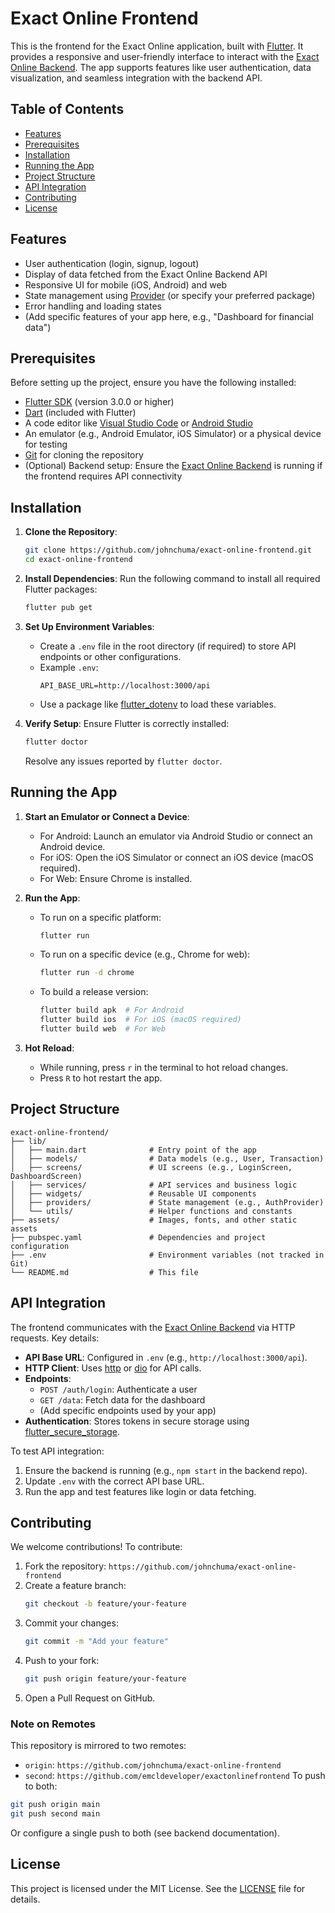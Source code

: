 # Exact Online Frontend

This is the frontend for the Exact Online application, built with [Flutter](https://flutter.dev/). It provides a responsive and user-friendly interface to interact with the [Exact Online Backend](https://github.com/johnchuma/exact-online-backend). The app supports features like user authentication, data visualization, and seamless integration with the backend API.

## Table of Contents
- [Features](#features)
- [Prerequisites](#prerequisites)
- [Installation](#installation)
- [Running the App](#running-the-app)
- [Project Structure](#project-structure)
- [API Integration](#api-integration)
- [Contributing](#contributing)
- [License](#license)

## Features
- User authentication (login, signup, logout)
- Display of data fetched from the Exact Online Backend API
- Responsive UI for mobile (iOS, Android) and web
- State management using [Provider](https://pub.dev/packages/provider) (or specify your preferred package)
- Error handling and loading states
- (Add specific features of your app here, e.g., "Dashboard for financial data")

## Prerequisites
Before setting up the project, ensure you have the following installed:
- [Flutter SDK](https://flutter.dev/docs/get-started/install) (version 3.0.0 or higher)
- [Dart](https://dart.dev/) (included with Flutter)
- A code editor like [Visual Studio Code](https://code.visualstudio.com/) or [Android Studio](https://developer.android.com/studio)
- An emulator (e.g., Android Emulator, iOS Simulator) or a physical device for testing
- [Git](https://git-scm.com/) for cloning the repository
- (Optional) Backend setup: Ensure the [Exact Online Backend](https://github.com/johnchuma/exact-online-backend) is running if the frontend requires API connectivity

## Installation
1. **Clone the Repository**:
   ```bash
   git clone https://github.com/johnchuma/exact-online-frontend.git
   cd exact-online-frontend
   ```

2. **Install Dependencies**:
   Run the following command to install all required Flutter packages:
   ```bash
   flutter pub get
   ```

3. **Set Up Environment Variables**:
   - Create a `.env` file in the root directory (if required) to store API endpoints or other configurations.
   - Example `.env`:
     ```
     API_BASE_URL=http://localhost:3000/api
     ```
   - Use a package like [flutter_dotenv](https://pub.dev/packages/flutter_dotenv) to load these variables.

4. **Verify Setup**:
   Ensure Flutter is correctly installed:
   ```bash
   flutter doctor
   ```
   Resolve any issues reported by `flutter doctor`.

## Running the App
1. **Start an Emulator or Connect a Device**:
   - For Android: Launch an emulator via Android Studio or connect an Android device.
   - For iOS: Open the iOS Simulator or connect an iOS device (macOS required).
   - For Web: Ensure Chrome is installed.

2. **Run the App**:
   - To run on a specific platform:
     ```bash
     flutter run
     ```
   - To run on a specific device (e.g., Chrome for web):
     ```bash
     flutter run -d chrome
     ```
   - To build a release version:
     ```bash
     flutter build apk  # For Android
     flutter build ios  # For iOS (macOS required)
     flutter build web  # For Web
     ```

3. **Hot Reload**:
   - While running, press `r` in the terminal to hot reload changes.
   - Press `R` to hot restart the app.

## Project Structure
```
exact-online-frontend/
├── lib/
│   ├── main.dart              # Entry point of the app
│   ├── models/                # Data models (e.g., User, Transaction)
│   ├── screens/               # UI screens (e.g., LoginScreen, DashboardScreen)
│   ├── services/              # API services and business logic
│   ├── widgets/               # Reusable UI components
│   ├── providers/             # State management (e.g., AuthProvider)
│   └── utils/                 # Helper functions and constants
├── assets/                    # Images, fonts, and other static assets
├── pubspec.yaml               # Dependencies and project configuration
├── .env                       # Environment variables (not tracked in Git)
└── README.md                  # This file
```

## API Integration
The frontend communicates with the [Exact Online Backend](https://github.com/johnchuma/exact-online-backend) via HTTP requests. Key details:
- **API Base URL**: Configured in `.env` (e.g., `http://localhost:3000/api`).
- **HTTP Client**: Uses [http](https://pub.dev/packages/http) or [dio](https://pub.dev/packages/dio) for API calls.
- **Endpoints**:
  - `POST /auth/login`: Authenticate a user
  - `GET /data`: Fetch data for the dashboard
  - (Add specific endpoints used by your app)
- **Authentication**: Stores tokens in secure storage using [flutter_secure_storage](https://pub.dev/packages/flutter_secure_storage).

To test API integration:
1. Ensure the backend is running (e.g., `npm start` in the backend repo).
2. Update `.env` with the correct API base URL.
3. Run the app and test features like login or data fetching.

## Contributing
We welcome contributions! To contribute:
1. Fork the repository: `https://github.com/johnchuma/exact-online-frontend`
2. Create a feature branch:
   ```bash
   git checkout -b feature/your-feature
   ```
3. Commit your changes:
   ```bash
   git commit -m "Add your feature"
   ```
4. Push to your fork:
   ```bash
   git push origin feature/your-feature
   ```
5. Open a Pull Request on GitHub.

### Note on Remotes
This repository is mirrored to two remotes:
- `origin`: `https://github.com/johnchuma/exact-online-frontend`
- `second`: `https://github.com/emcldeveloper/exactonlinefrontend`
To push to both:
```bash
git push origin main
git push second main
```
Or configure a single push to both (see backend documentation).

## License
This project is licensed under the MIT License. See the [LICENSE](LICENSE) file for details.

